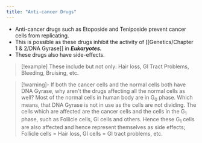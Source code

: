 ```yaml
---
title: "Anti-cancer Drugs"
---
```

- Anti-cancer drugs such as Etoposide and Teniposide prevent cancer cells from replicating.
- This is possible as these drugs inhibit the activity of [[Genetics/Chapter 1 & 2/DNA Gyrase]] in ***Eukaryotes.***
- These drugs also have side-effects.

>[!example] These include but not only:
> Hair loss, GI Tract Problems, Bleeding, Bruising, etc.

>[!warning]- If both the cancer cells and the normal cells both have DNA Gyrase, why aren't the drugs affecting all the normal cells as well?
> Most of the normal cells in human body are in G<sub>0</sub> phase. Which means, that DNA Gyrase is not in use as the cells are not dividing. The cells which are affected are the cancer cells and the cells in the G<sub>1</sub> phase, such as Follicle cells, GI cells and others. Hence these G<sub>1</sub> cells are also affected and hence represent themselves as side effects; Follicle cells = Hair loss, GI cells = GI tract problems, etc.
